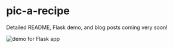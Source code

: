 # pic-a-recipe

Detailed README, Flask demo, and blog posts coming very soon!

![demo for Flask app](demo/Flask35s_gif.gif)
